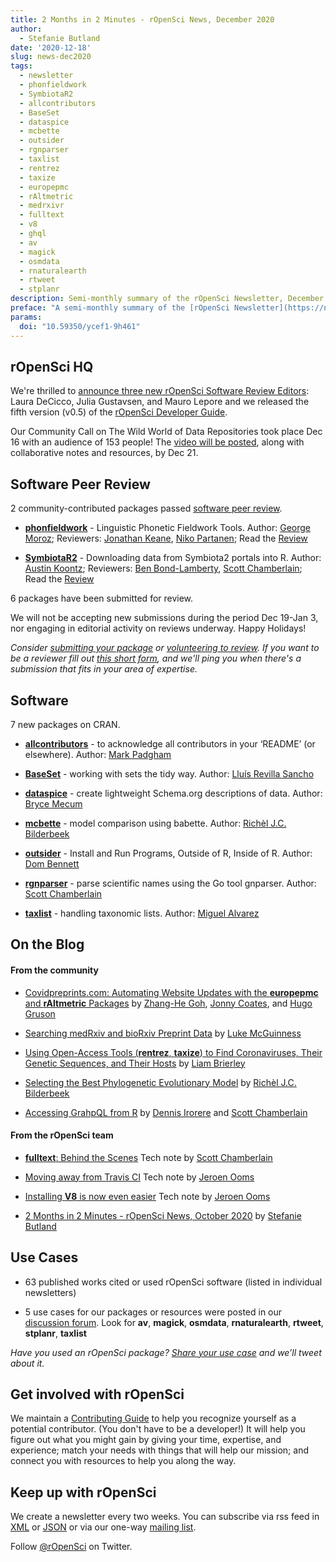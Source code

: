```yaml
---
title: 2 Months in 2 Minutes - rOpenSci News, December 2020
author:
  - Stefanie Butland
date: '2020-12-18'
slug: news-dec2020
tags:
  - newsletter
  - phonfieldwork
  - SymbiotaR2
  - allcontributors
  - BaseSet
  - dataspice
  - mcbette
  - outsider
  - rgnparser
  - taxlist
  - rentrez
  - taxize
  - europepmc
  - rAltmetric
  - medrxivr
  - fulltext
  - v8
  - ghql
  - av
  - magick
  - osmdata
  - rnaturalearth
  - rtweet
  - stplanr
description: Semi-monthly summary of the rOpenSci Newsletter, December 2020
preface: "A semi-monthly summary of the [rOpenSci Newsletter](https://news.ropensci.org/) including software reviews, packages on CRAN, use cases, posts from staff and community, and events. October 26 to December 14, 2020"
params:
  doi: "10.59350/ycef1-9h461"
---
```


## rOpenSci HQ

We're thrilled to [announce three new rOpenSci Software Review Editors](/blog/2020/10/27/editors2020/): Laura DeCicco, Julia Gustavsen, and Mauro Lepore and we released the fifth version (v0.5) of the [rOpenSci Developer Guide](/blog/2020/10/22/devguide-0.5.0/). 

Our Community Call on The Wild World of Data Repositories took place Dec 16 with an audience of 153 people! The [video will be posted](/commcalls/dec2020-datarepos/), along with collaborative notes and resources, by Dec 21.

## Software Peer Review

2 community-contributed packages passed [software peer review](/software-review/).

<!---- alphabetical order
---->

* **[phonfieldwork](https://docs.ropensci.org/phonfieldwork/)** - Linguistic Phonetic Fieldwork Tools. Author: [George Moroz](https://github.com/agricolamz); Reviewers: [Jonathan Keane](https://github.com/jonkeane), [Niko Partanen](https://github.com/nikopartanen); Read the [Review](https://github.com/ropensci/software-review/issues/385)

* **[SymbiotaR2](https://github.com/ropensci/SymbiotaR2)** - Downloading data from Symbiota2 portals into R. Author: [Austin Koontz](https://github.com/akoontz11); Reviewers: [Ben Bond-Lamberty](https://github.com/bpbond), [Scott Chamberlain](https://github.com/sckott); Read the [Review](https://github.com/ropensci/onboarding/issues/373)

6 packages have been submitted for review. 

We will not be accepting new submissions during the period Dec 19-Jan 3, nor engaging in editorial activity on reviews underway. Happy Holidays!

<!----
{{< figure src="hex-medrxivr.png" width="150" alt="hex logo of R package medrxivr" >}}
---->

_Consider [submitting your package](https://devguide.ropensci.org/softwarereviewintro.html) or [volunteering to review](https://devguide.ropensci.org/softwarereviewintro.html#whyreview). If you want to be a reviewer fill out [this short form](https://ropensci.org/onboarding/), and we'll ping you when there's a submission that fits in your area of expertise._

## Software

7 new packages on CRAN.

* **[allcontributors](https://ropenscilabs.github.io/allcontributors/)** - to acknowledge all contributors in your ‘README’ (or elsewhere). Author: [Mark Padgham](/author/mark-padgham/)

* **[BaseSet](https://docs.ropensci.org/BaseSet/)** - working with sets the tidy way. Author: [Lluís Revilla Sancho](https://github.com/llrs)

* **[dataspice](https://docs.ropensci.org/dataspice/)** - create lightweight Schema.org descriptions of data. Author: [Bryce Mecum](https://github.com/amoeba)

* **[mcbette](https://docs.ropensci.org/mcbette/)** - model comparison using babette. Author: [Richèl J.C. Bilderbeek](/author/richèl-j.c.-bilderbeek/)

* **[outsider](https://docs.ropensci.org/outsider/)** - Install and Run Programs, Outside of R, Inside of R. Author: [Dom Bennett](https://github.com/DomBennett)

* **[rgnparser](https://ropensci.github.io/rgnparser/)** - parse scientific names using the Go tool gnparser. Author: [Scott Chamberlain](/author/scott-chamberlain/)

* **[taxlist](https://docs.ropensci.org/taxlist/)** - handling taxonomic lists. Author: [Miguel Alvarez](https://github.com/kamapu)




## On the Blog

#### From the community

* [Covidpreprints.com: Automating Website Updates with the **europepmc** and **rAltmetric** Packages](/blog/2020/10/13/covidpreprints/) by [Zhang-He Goh](/author/zhang-he-goh/), [Jonny Coates](/author/jonny-coates/), and [Hugo Gruson](/author/hugo-gruson/)

* [Searching medRxiv and bioRxiv Preprint Data](/blog/2020/10/20/searching-medrxivr-and-biorxiv-preprint-data/) by [Luke McGuinness](/author/luke-mcguinness/)

* [Using Open-Access Tools (**rentrez**, **taxize**) to Find Coronaviruses, Their Genetic Sequences, and Their Hosts](/blog/2020/11/10/coronaviruses-and-hosts/) by [Liam Brierley](/author/liam-brierley/)

* [Selecting the Best Phylogenetic Evolutionary Model](/blog/2020/12/01/mcbette-selecting-the-best-inference-model/) by [Richèl J.C. Bilderbeek](/author/rich%C3%A8l-j.c.-bilderbeek/)

* [Accessing GrahpQL from R](/blog/2020/12/08/accessing-grahpql-in-r/) by [Dennis Irorere](/author/dennis-irorere/) and [Scott Chamberlain](/author/scott-chamberlain/)

#### From the rOpenSci team

* [**fulltext**: Behind the Scenes](/technotes/2020/11/17/fulltext-story/) Tech note by [Scott Chamberlain](/author/scott-chamberlain/)

* [Moving away from Travis CI](/technotes/2020/11/19/moving-away-travis/) Tech note by [Jeroen Ooms](/author/jeroen-ooms/)

* [Installing **V8** is now even easier](/technotes/2020/11/12/installing-v8/) Tech note by [Jeroen Ooms](/author/jeroen-ooms/)

* [2 Months in 2 Minutes - rOpenSci News, October 2020](/blog/2020/10/15/news-oct2020/) by [Stefanie Butland](/author/stefanie-butland/)


## Use Cases

* 63 published works cited or used rOpenSci software (listed in individual newsletters)

* 5 use cases for our packages or resources were posted in our [discussion forum](https://discuss.ropensci.org/c/usecases). Look for **av**, **magick**, **osmdata**, **rnaturalearth**, **rtweet**, **stplanr**, **taxlist**

_Have you used an rOpenSci package? [Share your use case](https://discuss.ropensci.org/c/usecases) and we’ll tweet about it._


<!---- ## From the Forum

_We have a discussion forum (using Discourse) for the rOpenSci community. It’s a really nice way to have conversations on the internet. From time to time we’ll highlight recent discussions of interest._

* Peter Desmet asked a question that many R package maintainers run in to: [What if raw data in package is too large?](https://discuss.ropensci.org/t/what-if-raw-data-in-package-is-too-large/1955)


## In the News

* One of our software review editors, [Anna Krystalli](https://twitter.com/annakrystalli), was featured in the podcast RSE Stories, in an episode titled [R for Reproducibility](https://us-rse.org/rse-stories/2020/anna-krystalli/)

## Call For Maintainers

Part of our mission is making sustainable software that users can rely on. Sometimes software maintainers need to give up maintenance due to a variety of circumstances. When that happens we try to find new maintainers. Check out our guidance for [taking over maintenance of a package](https://devguide.ropensci.org/changing-maintainers.html).
---->


## Get involved with rOpenSci

We maintain a [Contributing Guide](https://contributing.ropensci.org/) to help you recognize yourself as a potential contributor. (You don't have to be a developer!) It will help you figure out what you might gain by giving your time, expertise, and experience; match your needs with things that will help our mission; and connect you with resources to help you along the way.


## Keep up with rOpenSci

We create a newsletter every two weeks. You can subscribe via rss feed in [XML](https://news.ropensci.org/feed.xml) or [JSON](https://news.ropensci.org/feed.json) or via our one-way [mailing list](/#subscribe).

Follow [@rOpenSci](https://twitter.com/ropensci) on Twitter.

